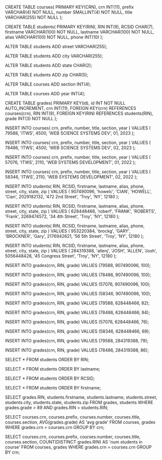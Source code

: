 <!-- Part 1 -->
CREATE TABLE courses(
    PRIMARY KEY(CRN),
    crn INT(11),
    prefix VARCHAR(4) NOT NULL,
    number SMALLINT(4) NOT NULL,
    title VARCHAR(255) NOT NULL
);

CREATE TABLE students(
    PRIMARY KEY(RIN),
    RIN INT(9),
    RCSID CHAR(7),
    firstname VARCHAR(100) NOT NULL,
    lastname VARCHAR(100) NOT NULL,
    alias VARCHAR(100) NOT NULL,
    phone INT(10)
);

<!-- Part 2 -->
<!-- 1 --> 
ALTER TABLE
    students
ADD
    street VARCHAR(255);

ALTER TABLE
    students
ADD
    city VARCHAR(255);

ALTER TABLE
    students
ADD
    state CHAR(2);

ALTER TABLE
    students
ADD
    zip CHAR(5);

<!-- 2 -->
ALTER TABLE
    courses
ADD
    section INT(4);

ALTER TABLE
    courses
ADD
    year INT(4);

<!-- 3 -->
CREATE TABLE grades(
    PRIMARY KEY(id),
    id INT NOT NULL AUTO_INCREMENT,
    crn INT(11),
    FOREIGN KEY(crn) REFERENCES courses(crn),
    RIN INT(9),
    FOREIGN KEY(RIN) REFERENCES students(RIN),
    grade INT(3) NOT NULL
);

<!-- 4 -->
INSERT INTO
    courses(
        crn,
        prefix,
        number,
        title,
        section,
        year
    )
VALUES
(
        79588,
        'ITWS',
        4500,
        'WEB SCIENCE SYSTEMS DEV',
        01,
        2023
    );

INSERT INTO
    courses(
        crn,
        prefix,
        number,
        title,
        section,
        year
    )
VALUES
(
        78486,
        'ITWS',
        4500,
        'WEB SCIENCE SYSTEMS DEV',
        02,
        2023
    );

INSERT INTO
    courses(
        crn,
        prefix,
        number,
        title,
        section,
        year
    )
VALUES
(
        57076,
        'ITWS',
        2110,
        'WEB SYSTEMS DEVELOPMENT',
        01,
        2022
    );

INSERT INTO
    courses(
        crn,
        prefix,
        number,
        title,
        section,
        year
    )
VALUES
(
        58346,
        'ITWS',
        2110,
        'WEB SYSTEMS DEVELOPMENT',
        02,
        2022
    );

<!-- 5 -->
INSERT INTO
    students(
        RIN,
        RCSID,
        firstname,
        lastname,
        alias,
        phone,
        street,
        city,
        state,
        zip
    )
VALUES
(
        907490096,
        'howelc',
        'CIAN',
        'HOWELL',
        'Cian',
        2029182132,
        '472 2nd Street',
        'Troy',
        'NY',
        12180
    );

INSERT INTO
    students(
        RIN,
        RCSID,
        firstname,
        lastname,
        alias,
        phone,
        street,
        city,
        state,
        zip
    )
VALUES
(
        628448466,
        'roberf',
        'FRANK',
        'ROBERTS',
        'Frank',
        3269474572,
        '34 4th Street',
        'Troy',
        'NY',
        12180
    );

INSERT INTO
    students(
        RIN,
        RCSID,
        firstname,
        lastname,
        alias,
        phone,
        street,
        city,
        state,
        zip
    )
VALUES
(
        953220384,
        'brockg',
        'GARY',
        'BROCKNER',
        'Gary',
        2176942621,
        '56 5th Street',
        'Troy',
        'NY',
        12180
    );

INSERT INTO
    students(
        RIN,
        RCSID,
        firstname,
        lastname,
        alias,
        phone,
        street,
        city,
        state,
        zip
    )
VALUES
(
        284319388,
        'allenj',
        'JOSH',
        'ALLEN',
        'Josh',
        5056448428,
        '45 Congress Street',
        'Troy',
        'NY',
        12180
    );

<!-- 6 -->
INSERT INTO
    grades(crn, RIN, grade)
VALUES
(79588, 907490096, 100);

INSERT INTO
    grades(crn, RIN, grade)
VALUES
(78486, 907490096, 100);

INSERT INTO
    grades(crn, RIN, grade)
VALUES
(57076, 907490096, 100);

INSERT INTO
    grades(crn, RIN, grade)
VALUES
(58346, 907490096, 100);

INSERT INTO
    grades(crn, RIN, grade)
VALUES
(79588, 628448466, 82);

INSERT INTO
    grades(crn, RIN, grade)
VALUES
(78486, 628448466, 94);

INSERT INTO
    grades(crn, RIN, grade)
VALUES
(57076, 628448466, 76);

INSERT INTO
    grades(crn, RIN, grade)
VALUES
(58346, 628448466, 69);

INSERT INTO
    grades(crn, RIN, grade)
VALUES
(79588, 284319388, 79);

INSERT INTO
    grades(crn, RIN, grade)
VALUES
(78486, 284319388, 86);

<!-- 7 -->
SELECT
    *
FROM
    students
ORDER BY
    RIN;

SELECT
    *
FROM
    students
ORDER BY
    lastname;

SELECT
    *
FROM
    students
ORDER BY
    RCSID;

SELECT
    *
FROM
    students
ORDER BY
    firstname;

<!-- 8 -->
SELECT
    grades.RIN,
    students.firstname,
    students.lastname,
    students.street,
    students.city,
    students.state,
    students.zip
FROM
    grades,
    students
WHERE
    grades.grade > 89
    AND grades.RIN = students.RIN;

<!-- 9 -->
SELECT
    courses.crn,
    courses.prefix,
    courses.number,
    courses.title,
    courses.section,
    AVG(grades.grade) AS 'avg grade'
FROM
    courses,
    grades
WHERE
    grades.crn = courses.crn
GROUP BY
    crn;

<!-- 10 -->
SELECT
    courses.crn,
    courses.prefix,
    courses.number,
    courses.title,
    courses.section,
    COUNT(DISTINCT grades.RIN) AS 'num students in course'
FROM
    courses,
    grades
WHERE
    grades.crn = courses.crn
GROUP BY
    crn;